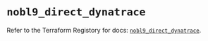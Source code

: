 # `nobl9_direct_dynatrace`

Refer to the Terraform Registory for docs: [`nobl9_direct_dynatrace`](https://registry.terraform.io/providers/nobl9/nobl9/0.22.0/docs/resources/direct_dynatrace).
